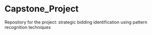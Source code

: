 # Capstone_Project
Repository for the project: strategic bidding identification using pattern recognition techniques
